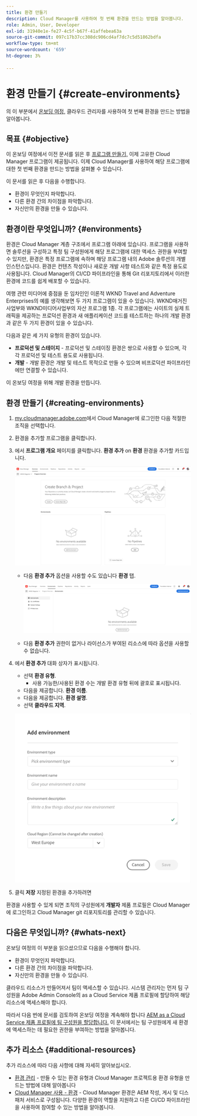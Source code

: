 ```yaml
---
title: 환경 만들기
description: Cloud Manager를 사용하여 첫 번째 환경을 만드는 방법을 알아봅니다.
role: Admin, User, Developer
exl-id: 31940e1e-fe27-4c5f-b67f-41affebea63a
source-git-commit: 097c17b37cc308dc906cd4af7dc7c5d51862bdfa
workflow-type: tm+mt
source-wordcount: '659'
ht-degree: 3%

---
```


# 환경 만들기 {#create-environments}

의 이 부분에서 [온보딩 여정,](overview.md) 클라우드 관리자를 사용하여 첫 번째 환경을 만드는 방법을 알아봅니다.

## 목표 {#objective}

이 온보딩 여정에서 이전 문서를 읽은 후 [프로그램 만들기,](create-program.md) 이제 고유한 Cloud Manager 프로그램이 제공됩니다. 이제 Cloud Manager를 사용하여 해당 프로그램에 대한 첫 번째 환경을 만드는 방법을 살펴볼 수 있습니다.

이 문서를 읽은 후 다음을 수행합니다.

* 환경이 무엇인지 파악합니다.
* 다른 환경 간의 차이점을 파악합니다.
* 자신만의 환경을 만들 수 있습니다.

## 환경이란 무엇입니까? {#environments}

환경은 Cloud Manager 계층 구조에서 프로그램 아래에 있습니다. 프로그램을 사용하면 솔루션을 구성하고 특정 팀 구성원에게 해당 프로그램에 대한 액세스 권한을 부여할 수 있지만, 환경은 특정 프로그램에 속하며 해당 프로그램 내의 Adobe 솔루션의 개별 인스턴스입니다. 환경은 컨텐츠 작성이나 새로운 개발 사항 테스트와 같은 특정 용도로 사용됩니다. Cloud Manager의 CI/CD 파이프라인을 통해 Git 리포지토리에서 이러한 환경에 코드를 쉽게 배포할 수 있습니다.

여행 관련 미디어에 중점을 둔 임차인인 이론적 WKND Travel and Adventure Enterprises의 예를 생각해보면 두 가지 프로그램이 있을 수 있습니다. WKND매거진사업부와 WKND미디어사업부의 자산 프로그램 1종. 각 프로그램에는 사이트의 실제 트래픽을 제공하는 프로덕션 환경과 새 애플리케이션 코드를 테스트하는 하나의 개발 환경과 같은 두 가지 환경이 있을 수 있습니다.

다음과 같은 세 가지 유형의 환경이 있습니다.

* **프로덕션 및 스테이지** - 프로덕션 및 스테이징 환경은 쌍으로 사용할 수 있으며, 각각 프로덕션 및 테스트 용도로 사용됩니다.
* **개발** - 개발 환경은 개발 및 테스트 목적으로 만들 수 있으며 비프로덕션 파이프라인에만 연결할 수 있습니다.

이 온보딩 여정을 위해 개발 환경을 만듭니다.

## 환경 만들기 {#creating-environments}

1. [my.cloudmanager.adobe.com](https://my.cloudmanager.adobe.com/)에서 Cloud Manager에 로그인한 다음 적절한 조직을 선택합니다.

1. 환경을 추가할 프로그램을 클릭합니다.

1. 에서 **프로그램 개요** 페이지를 클릭합니다. **환경 추가** on **환경** 환경을 추가할 카드입니다.

   ![환경 카드](/help/implementing/cloud-manager/assets/no-environments.png)

   * 다음 **환경 추가** 옵션을 사용할 수도 있습니다 **환경** 탭.

      ![환경 탭](/help/implementing/cloud-manager/assets/environments-tab.png)

   * 다음 **환경 추가** 권한이 없거나 라이선스가 부여된 리소스에 따라 옵션을 사용할 수 없습니다.

1. 에서 **환경 추가** 대화 상자가 표시됩니다.

   * 선택 **환경 유형**.
      * 사용 가능한/사용된 환경 수는 개발 환경 유형 뒤에 괄호로 표시됩니다.
   * 다음을 제공합니다. **환경 이름**.
   * 다음을 제공합니다. **환경 설명**.
   * 선택 **클라우드 지역**.

   ![환경 추가 대화 상자](/help/implementing/cloud-manager/assets/add-environment2.png)

1. 클릭 **저장** 지정된 환경을 추가하려면

환경을 사용할 수 있게 되면 조직의 구성원에게 **개발자** 제품 프로필은 Cloud Manager에 로그인하고 Cloud Manager git 리포지토리를 관리할 수 있습니다.

## 다음은 무엇입니까? {#whats-next}

온보딩 여정의 이 부분을 읽으셨으므로 다음을 수행해야 합니다.

* 환경이 무엇인지 파악합니다.
* 다른 환경 간의 차이점을 파악합니다.
* 자신만의 환경을 만들 수 있습니다.

클라우드 리소스가 만들어져서 팀이 액세스할 수 있습니다. 시스템 관리자는 먼저 팀 구성원을 Adobe Admin Console의 as a Cloud Service 제품 프로필에 할당하여 해당 리소스에 액세스해야 합니다.

따라서 다음 번에 문서를 검토하여 온보딩 여정을 계속해야 합니다 [AEM as a Cloud Service 제품 프로필에 팀 구성원을 할당합니다.](assign-profiles-aem.md)  이 문서에서는 팀 구성원에게 새 환경에 액세스하는 데 필요한 권한을 부여하는 방법을 알아봅니다.

## 추가 리소스 {#additional-resources}

추가 리소스에 따라 다음 사항에 대해 자세히 알아보십시오.

* [환경 관리](/help/implementing/cloud-manager/manage-environments.md) - 만들 수 있는 환경 유형과 Cloud Manager 프로젝트용 환경 유형을 만드는 방법에 대해 알아봅니다
* [Cloud Manager 사용 - 환경](https://experienceleague.adobe.com/docs/experience-manager-learn/cloud-service/cloud-manager/environments.html) - Cloud Manager 환경은 AEM 작성, 게시 및 디스패처 서비스로 구성됩니다. 다양한 환경이 역할을 지원하고 다른 CI/CD 파이프라인을 사용하여 참여할 수 있는 방법을 알아봅니다.
